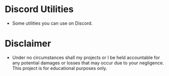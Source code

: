 # Discord Utilities 
- Some utilities you can use on Discord.

# Disclaimer
- Under no circumstances shall my projects or I be held accountable for any potential damages or losses that may occur due to your negligence. This project is for educational purposes only.

